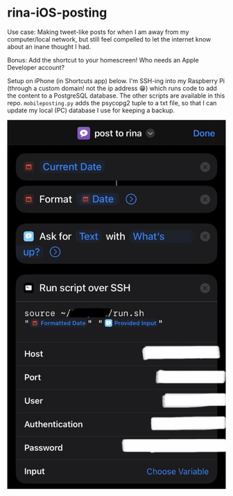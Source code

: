 # rina-iOS-posting

Use case:  Making tweet-like posts for when I am away from my computer/local network, but still feel compelled to let the internet know about an inane thought I had.

Bonus: Add the shortcut to your homescreen!  Who needs an Apple Developer account?

Setup on iPhone (in Shortcuts app) below.  I'm SSH-ing into my Raspberry Pi (through a custom domain! not the ip address 😁) which runs code to add the content to a PostgreSQL database.  The other scripts are available in this repo.  `mobileposting.py` adds the psycopg2 tuple to a txt file, so that I can update my local (PC) database I use for keeping a backup.

![](https://github.com/marikamcc/rina-iOS-posting/blob/main/shortcuts-setup.jpg?raw=true)
